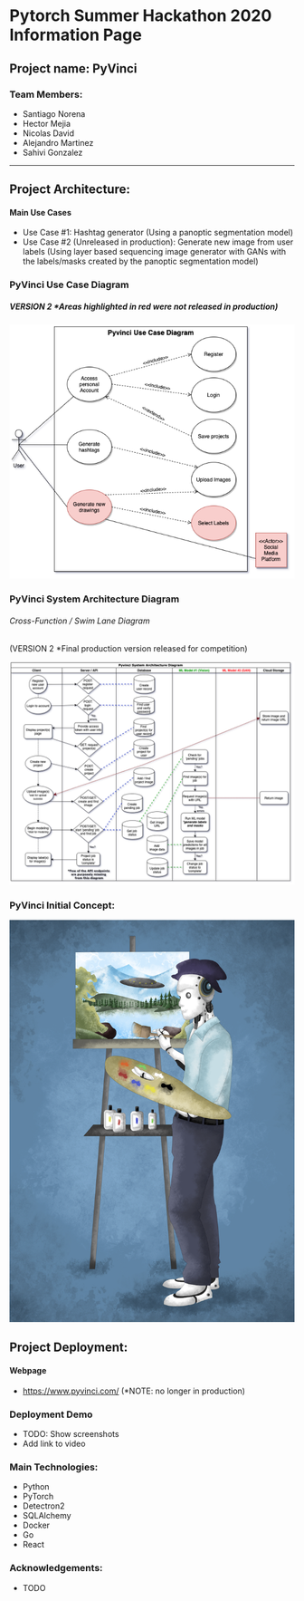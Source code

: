 # Pytorch Summer Hackathon 2020 Information Page

## Project name: PyVinci

### Team Members:
- Santiago Norena
- Hector Mejia
- Nicolas David
- Alejandro Martinez
- Sahivi Gonzalez
---------------------------------------------------------------------------------------
## Project Architecture:

#### Main Use Cases
- Use Case #1: Hashtag generator (Using a panoptic segmentation model)
- Use Case #2 (Unreleased in production): Generate new image from user labels (Using layer based sequencing image generator with GANs with the labels/masks created by the panoptic segmentation model)


### PyVinci Use Case Diagram 
##### VERSION 2 *Areas highlighted in red were not released in production)

![use case diagram](architecture/UML-Diagrams/version-2/PyVinci-UseCase-Diagram.png)

### PyVinci System Architecture Diagram

###### Cross-Function / Swim Lane Diagram 
(VERSION 2 *Final production version released for competition)

![cross-function / swim lane diagram](architecture/UML-Diagrams/version-2/PyVinci-System-Architecture-Diagram.png)

### PyVinci Initial Concept:

![PyVinci Initial(use case #2)](client/pyvinci_final.png)

## Project Deployment:

#### Webpage
- https://www.pyvinci.com/ (*NOTE: no longer in production)

### Deployment Demo
- TODO: Show screenshots
- Add link to video

### Main Technologies:
- Python
- PyTorch
- Detectron2
- SQLAlchemy
- Docker
- Go
- React

### Acknowledgements:
- TODO
